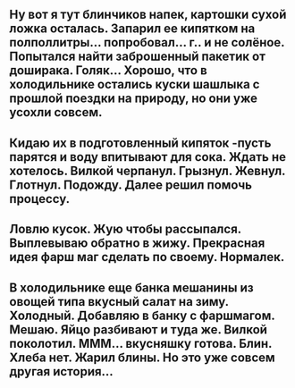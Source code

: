 ## Ну вот я тут блинчиков напек, картошки сухой ложка осталась. Запарил ее кипятком на полполлитры... попробовал... г.. и не солёное. Попытался найти заброшенный пакетик от доширака. Голяк... Хорошо, что в холодильнике остались куски шашлыка с прошлой поездки на природу, но они уже усохли совсем. 
## Кидаю их в подготовленный кипяток -пусть парятся и воду впитывают для сока. Ждать не хотелось. Вилкой черпанул. Грызнул. Жевнул. Глотнул. Подожду. Далее решил помочь процессу. 
## Ловлю кусок. Жую чтобы рассыпался. Выплевываю обратно в жижу. Прекрасная идея фарш маг сделать по своему. Нормалек. 
## В холодильнике еще банка мешанины из овощей типа вкусный салат на зиму. Холодный. Добавляю в банку с фаршмагом. Мешаю. Яйцо разбивают и туда же. Вилкой поколотил. МММ... вкусняшку готова. Блин. Хлеба нет. Жарил блины. Но это уже совсем другая история...
